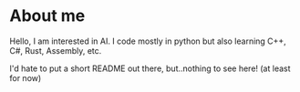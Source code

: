 # About me

Hello, I am interested in AI. I code mostly in python but also learning C++, C#, Rust, Assembly, etc.

I'd hate to put a short README out there, but..nothing to see here! (at least for now)
